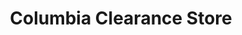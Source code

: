 ---
title: "Columbia Clearance Store"
url: /lincoln-city/columbia-clearance-store/
shop: clothes
---